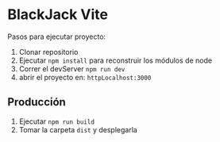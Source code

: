 # BlackJack Vite

Pasos para ejecutar proyecto:

1. Clonar repositorio
2. Ejecutar ```npm install``` para reconstruir los módulos de node
3. Correr el devServer ```npm run dev```
4. abrir el proyecto en: ```httpLocalhost:3000```

## Producción

1. Ejecutar ```npm run build```
2. Tomar la carpeta ```dist``` y desplegarla